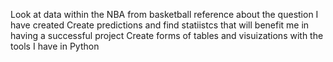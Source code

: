 Look at data within the NBA from basketball reference about the question I have created
Create predictions and find statiistcs that will benefit me in having a successful project
Create forms of tables and visuizations with the tools I have in Python
